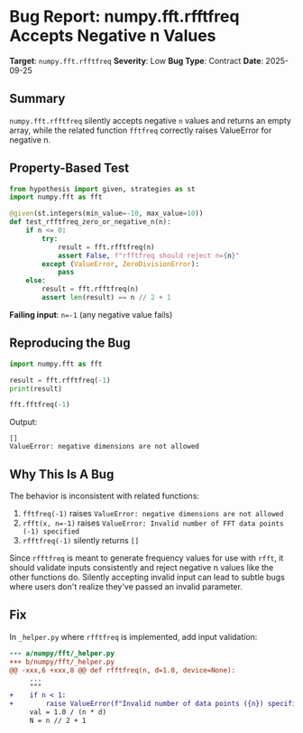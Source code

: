 # Bug Report: numpy.fft.rfftfreq Accepts Negative n Values

**Target**: `numpy.fft.rfftfreq`
**Severity**: Low
**Bug Type**: Contract
**Date**: 2025-09-25

## Summary

`numpy.fft.rfftfreq` silently accepts negative `n` values and returns an empty array, while the related function `fftfreq` correctly raises ValueError for negative n.

## Property-Based Test

```python
from hypothesis import given, strategies as st
import numpy.fft as fft

@given(st.integers(min_value=-10, max_value=10))
def test_rfftfreq_zero_or_negative_n(n):
    if n <= 0:
        try:
            result = fft.rfftfreq(n)
            assert False, f"rfftfreq should reject n={n}"
        except (ValueError, ZeroDivisionError):
            pass
    else:
        result = fft.rfftfreq(n)
        assert len(result) == n // 2 + 1
```

**Failing input**: `n=-1` (any negative value fails)

## Reproducing the Bug

```python
import numpy.fft as fft

result = fft.rfftfreq(-1)
print(result)

fft.fftfreq(-1)
```

Output:
```
[]
ValueError: negative dimensions are not allowed
```

## Why This Is A Bug

The behavior is inconsistent with related functions:
1. `fftfreq(-1)` raises `ValueError: negative dimensions are not allowed`
2. `rfft(x, n=-1)` raises `ValueError: Invalid number of FFT data points (-1) specified`
3. `rfftfreq(-1)` silently returns `[]`

Since `rfftfreq` is meant to generate frequency values for use with `rfft`, it should validate inputs consistently and reject negative n values like the other functions do. Silently accepting invalid input can lead to subtle bugs where users don't realize they've passed an invalid parameter.

## Fix

In `_helper.py` where `rfftfreq` is implemented, add input validation:

```diff
--- a/numpy/fft/_helper.py
+++ b/numpy/fft/_helper.py
@@ -xxx,6 +xxx,8 @@ def rfftfreq(n, d=1.0, device=None):
     ...
     """
+    if n < 1:
+        raise ValueError(f"Invalid number of data points ({n}) specified.")
     val = 1.0 / (n * d)
     N = n // 2 + 1
```